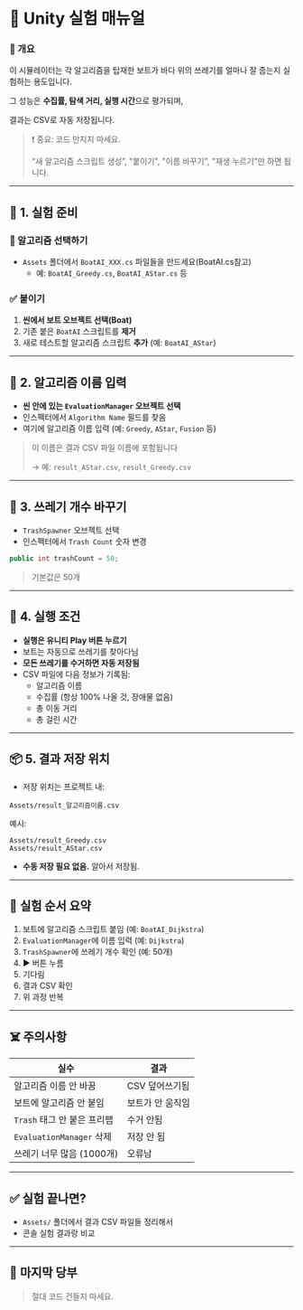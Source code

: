# 🧪 Unity 실험 매뉴얼

### 👋 개요

이 시뮬레이터는 각 알고리즘을 탑재한 보트가 바다 위의 쓰레기를 얼마나 잘 줍는지 실험하는 용도입니다.

그 성능은 **수집률, 탐색 거리, 실행 시간**으로 평가되며,

결과는 CSV로 자동 저장됩니다.

> ❗ 중요: 코드 만지지 마세요.
> 
> 
> “새 알고리즘 스크립트 생성”,  "붙이기", "이름 바꾸기", "재생 누르기"만 하면 됩니다.
> 

---

## 📌 1. 실험 준비

### 💼 알고리즘 선택하기

- `Assets` 폴더에서 `BoatAI_XXX.cs` 파일들을 만드세요(BoatAI.cs참고)
    - 예: `BoatAI_Greedy.cs`, `BoatAI_AStar.cs` 등

### ✅ 붙이기

1. **씬에서 보트 오브젝트 선택(Boat)**
2. 기존 붙은 `BoatAI` 스크립트를 **제거**
3. 새로 테스트할 알고리즘 스크립트 **추가** (예: `BoatAI_AStar`)

---

## 📌 2. 알고리즘 이름 입력

- **씬 안에 있는 `EvaluationManager` 오브젝트 선택**
- 인스펙터에서 `Algorithm Name` 필드를 찾음
- 여기에 알고리즘 이름 입력 (예: `Greedy`, `AStar`, `Fusion` 등)

> 이 이름은 결과 CSV 파일 이름에 포함됩니다
> 
> 
> → 예: `result_AStar.csv`, `result_Greedy.csv`
> 

---

## 📌 3. 쓰레기 개수 바꾸기


- `TrashSpawner` 오브젝트 선택
- 인스펙터에서 `Trash Count` 숫자 변경

```csharp
public int trashCount = 50;
```

> 기본값은 50개
> 

---

## 📌 4. 실행 조건

- **실행은 유니티 Play 버튼 누르기**
- 보트는 자동으로 쓰레기를 찾아다님
- **모든 쓰레기를 수거하면 자동 저장됨**
- CSV 파일에 다음 정보가 기록됨:
    - 알고리즘 이름
    - 수집률 (항상 100% 나올 것, 장애물 없음)
    - 총 이동 거리
    - 총 걸린 시간

---

## 📦 5. 결과 저장 위치

- 저장 위치는 프로젝트 내:

```
Assets/result_알고리즘이름.csv
```

예시:

```
Assets/result_Greedy.csv
Assets/result_AStar.csv
```

- **수동 저장 필요 없음.** 알아서 저장됨.

---

## 🧠  실험 순서 요약

1. 보트에 알고리즘 스크립트 붙임 (예: `BoatAI_Dijkstra`)
2. `EvaluationManager`에 이름 입력 (예: `Dijkstra`)
3. `TrashSpawner`에 쓰레기 개수 확인 (예: 50개)
4. ▶️ 버튼 누름
5. 기다림
6. 결과 CSV 확인
7. 위 과정 반복

---

## ☠️ 주의사항

| 실수 | 결과 |
| --- | --- |
| 알고리즘 이름 안 바꿈 | CSV 덮어쓰기됨 |
| 보트에 알고리즘 안 붙임 | 보트가 안 움직임 |
| `Trash` 태그 안 붙은 프리팹 | 수거 안됨 |
| `EvaluationManager` 삭제 | 저장 안 됨 |
| 쓰레기 너무 많음 (1000개) | 오류남 |

---

## ✅ 실험 끝나면?

- `Assets/` 폴더에서 결과 CSV 파일들 정리해서
- 콘솔 실험 결과랑 비교

---

## 📢 마지막 당부

> 절대 코드 건들지 마세요.
>
